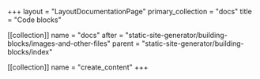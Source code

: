 +++
layout = "LayoutDocumentationPage"
primary_collection = "docs"
title = "Code blocks"

[[collection]]
name = "docs"
after = "static-site-generator/building-blocks/images-and-other-files"
parent = "static-site-generator/building-blocks/index"

[[collection]]
name = "create_content"
+++
